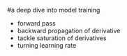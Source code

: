 #a deep dive into model training 

- forward pass
- backward propagation of derivative
- tackle saturation of derivatives 
- turning learning rate
